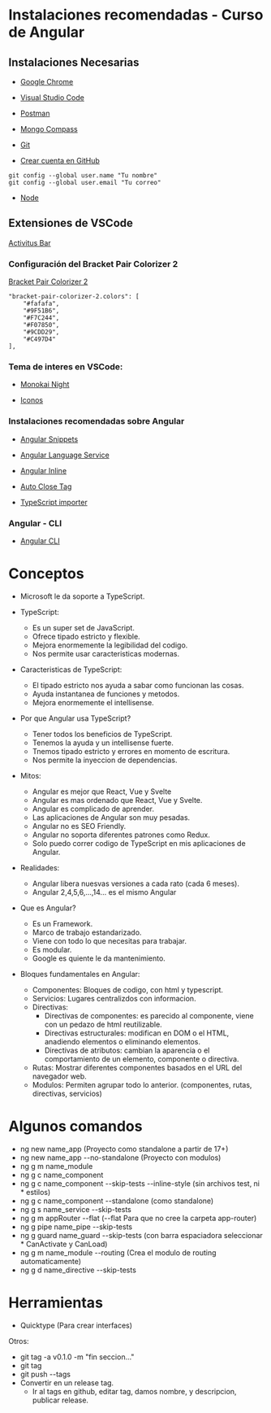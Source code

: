# Instalaciones recomendadas - Curso de Angular

## Instalaciones Necesarias

* [Google Chrome](https://www.google.com/chrome/)

* [Visual Studio Code](https://code.visualstudio.com/)

* [Postman](https://www.postman.com/downloads/)

* [Mongo Compass](https://www.mongodb.com/try/download/compass)

* [Git](https://git-scm.com/)

* [Crear cuenta en GitHub](https://github.com/)

```
git config --global user.name "Tu nombre"
git config --global user.email "Tu correo"
```

* [Node](https://nodejs.org/es/)

## Extensiones de VSCode

[Activitus Bar](https://marketplace.visualstudio.com/items?itemName=Gruntfuggly.activitusbar)

### Configuración del Bracket Pair Colorizer 2

[Bracket Pair Colorizer 2](https://marketplace.visualstudio.com/items?itemName=CoenraadS.bracket-pair-colorizer-2)
```
"bracket-pair-colorizer-2.colors": [
    "#fafafa",
    "#9F51B6",
    "#F7C244",
    "#F07850",
    "#9CDD29",
    "#C497D4"
],
```
### Tema de interes en VSCode:

* [Monokai Night](https://marketplace.visualstudio.com/items?itemName=fabiospampinato.vscode-monokai-night)

* [Iconos](https://marketplace.visualstudio.com/items?itemName=PKief.material-icon-theme)

### Instalaciones recomendadas sobre Angular

* [Angular Snippets](https://marketplace.visualstudio.com/items?itemName=Mikael.Angular-BeastCode)

* [Angular Language Service](https://marketplace.visualstudio.com/items?itemName=Angular.ng-template)

* [Angular Inline](https://marketplace.visualstudio.com/items?itemName=natewallace.angular2-inline)

* [Auto Close Tag](https://marketplace.visualstudio.com/items?itemName=formulahendry.auto-close-tag)

* [TypeScript importer](https://marketplace.visualstudio.com/items?itemName=pmneo.tsimporter)

### Angular - CLI

* [Angular CLI](https://angular.io/cli)

# Conceptos

* Microsoft le da soporte a TypeScript.

* TypeScript:
    * Es un super set de JavaScript.
    * Ofrece tipado estricto y flexible.
    * Mejora enormemente la legibilidad del codigo.
    * Nos permite usar caracteristicas modernas.

* Caracteristicas de TypeScript:
    * El tipado estricto nos ayuda a sabar como funcionan las cosas.
    * Ayuda instantanea de funciones y metodos.
    * Mejora enormemente el intellisense.

* Por que Angular usa TypeScript?
    * Tener todos los beneficios de TypeScript.
    * Tenemos la ayuda y un intellisense fuerte.
    * Tnemos tipado estricto y errores en momento de escritura.
    * Nos permite la inyeccion de dependencias.

* Mitos:
    * Angular es mejor que React, Vue y Svelte
    * Angular es mas ordenado que React, Vue y Svelte.
    * Angular es complicado de aprender.
    * Las aplicaciones de Angular son muy pesadas.
    * Angular no es SEO Friendly.
    * Angular no soporta diferentes patrones como Redux.
    * Solo puedo correr codigo de TypeScript en mis aplicaciones de Angular.

* Realidades:
    * Angular libera nuesvas versiones a cada rato (cada 6 meses).
    * Angular 2,4,5,6,...,14... es el mismo Angular

* Que es Angular?
    * Es un Framework.
    * Marco de trabajo estandarizado.
    * Viene con todo lo que necesitas para trabajar.
    * Es modular.
    * Google es quiente le da mantenimiento.

* Bloques fundamentales en Angular:
    * Componentes: Bloques de codigo, con html y typescript.
    * Servicios: Lugares centralizdos con informacion.
    * Directivas:
        * Directivas de componentes: es parecido al componente, viene con un pedazo de html reutilizable.
        * Directivas estructurales: modifican en DOM o el HTML, anadiendo elementos o eliminando elementos.
        * Directivas de atributos: cambian la aparencia o el comportamiento de un elemento, componente o directiva.
    * Rutas: Mostrar diferentes componentes basados en el URL del navegador web.
    * Modulos: Permiten agrupar todo lo anterior. (componentes, rutas, directivas, servicios)


# Algunos comandos

* ng new name_app (Proyecto como standalone a partir de 17+)
* ng new name_app --no-standalone (Proyecto con modulos)
* ng g m name_module
* ng g c name_component
* ng g c name_component --skip-tests --inline-style (sin archivos test, ni * estilos)
* ng g c name_component --standalone (como standalone)
* ng g s name_service --skip-tests
* ng g m appRouter --flat (--flat Para que no cree la carpeta app-router)
* ng g pipe name_pipe --skip-tests
* ng g guard name_guard --skip-tests (con barra espaciadora seleccionar * CanActivate y CanLoad)
* ng g m name_module --routing (Crea el modulo de routing automaticamente)
* ng g d name_directive --skip-tests

# Herramientas

* Quicktype (Para crear interfaces)

Otros:

* git tag -a v0.1.0 -m "fin seccion..."
* git tag
* git push --tags
* Convertir en un release tag.
    * Ir al tags en github, editar tag, damos nombre, y descripcion, publicar release.